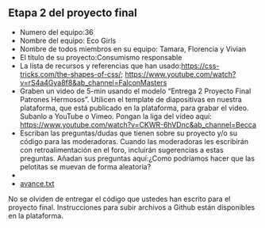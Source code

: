 ## Etapa 2 del proyecto final

- Numero del equipo:36 
- Nombre del equipo: Eco Girls
- Nombre de todos miembros en su equipo: Tamara, Florencia y Vivian
- El título de su proyecto:Consumismo responsable
- La lista de recursos y referencias que han usado:https://css-tricks.com/the-shapes-of-css/; https://www.youtube.com/watch?v=rS4a4Gya8f8&ab_channel=FalconMasters
- Graben un video de 5-min usando el modelo “Entrega 2 Proyecto Final Patrones Hermosos”. Utilicen el template de diapositivas en nuestra plataforma, que está publicado en la plataforma, para grabar el video. Subanlo a YouTube o Vimeo. Pongan la liga del vídeo aquí: https://www.youtube.com/watch?v=CKWR-6hVDnc&ab_channel=Becca
- Escriban las preguntas/dudas que tienen sobre su proyecto y/o su código para las moderadoras. Cuando las moderadoras les escribirán con retroalimentación en el foro, incluirán sugerencias a estas preguntas. Añadan sus preguntas aquí:¿Como podríamos hacer que las pelotitas se muevan de forma aleatoria?
- 
- [avance.txt](https://github.com/PatronesHermosos/proyecto-final-3ra-intro/files/7464904/avance.txt)


No se olviden de entregar el código que ustedes han escrito para el proyecto final. Instrucciones para subir archivos a Github están disponibles en la plataforma.
